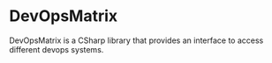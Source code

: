 # DevOpsMatrix

DevOpsMatrix is a CSharp library that provides an interface to access different devops systems.

